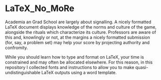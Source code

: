 # LaTeX_No_MoRe

Academia an Grad School are largely about signalling. A nicely formatted LaTeX document displays knowledge of the norms and culture of the game, alongside the rituals which characterize its culture. Professors are aware of this and, knowlingly or not, at the margins a nicely formatted submission (for, say, a problem set) may help your score by projecting authority and confromity. 

While you should learn how to type and format on LaTeX, your time is constrained and may often be allocated elsewhere.
For this reason, in this repository I collected fonts and instructions to allow you to make quasi-undistinguishable LaTeX outputs using a word template. 
